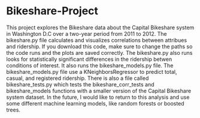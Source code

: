 # Bikeshare-Project
This project explores the Bikeshare data about the Capital Bikeshare
system in Washington D.C over a two-year period from 2011 to 2012.
The bikeshare.py file calculates and visualizes correlations between attribues and ridership.
If you download this code, make sure to change the paths so the code runs and the plots are saved correctly.
The bikeshare.py also runs looks for statistically significant differences in the ridership
betwen conditions of interest. It also runs the bikeshare_models.py file.
The bikeshare_models.py file use a KNeighborsRegressor to predict total, casual, and registered ridership.
There is also a file called bikeshare_tests.py which tests the bikeshare_corr_tests and bikeshare_models
functions with a smaller version of the Capital Bikeshare system dataset.
In the future, I would like to return to this analysis and use some different machine learning models, like random forests or boosted trees.
